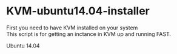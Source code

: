 # KVM-ubuntu14.04-installer

First you need to have KVM installed on your system  
This script is for getting an inctance in KVM up and running FAST.

Ubuntu 14.04
